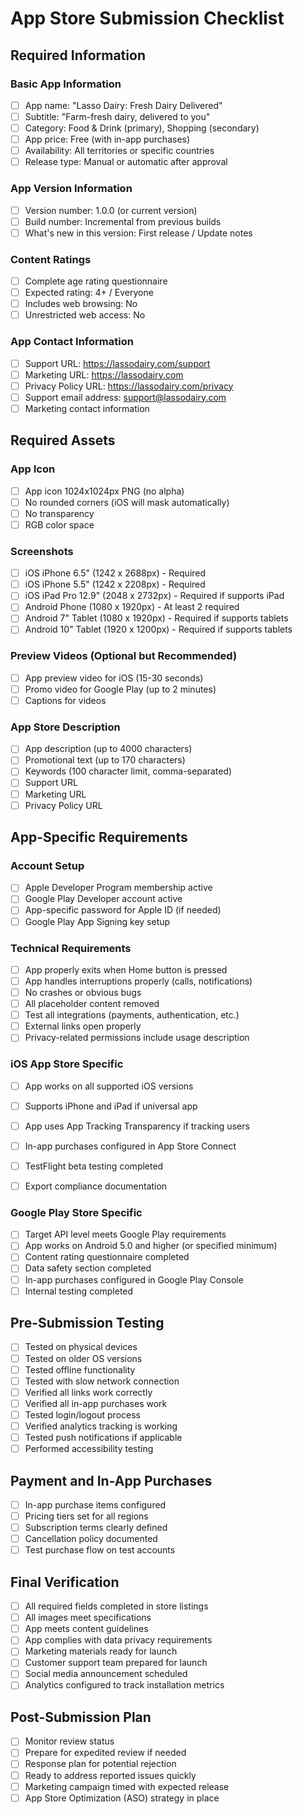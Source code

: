 # App Store Submission Checklist

## Required Information

### Basic App Information

- [ ] App name: "Lasso Dairy: Fresh Dairy Delivered"
- [ ] Subtitle: "Farm-fresh dairy, delivered to you"
- [ ] Category: Food & Drink (primary), Shopping (secondary)
- [ ] App price: Free (with in-app purchases)
- [ ] Availability: All territories or specific countries
- [ ] Release type: Manual or automatic after approval

### App Version Information

- [ ] Version number: 1.0.0 (or current version)
- [ ] Build number: Incremental from previous builds
- [ ] What's new in this version: First release / Update notes

### Content Ratings

- [ ] Complete age rating questionnaire
- [ ] Expected rating: 4+ / Everyone
- [ ] Includes web browsing: No
- [ ] Unrestricted web access: No

### App Contact Information

- [ ] Support URL: <https://lassodairy.com/support>
- [ ] Marketing URL: <https://lassodairy.com>
- [ ] Privacy Policy URL: <https://lassodairy.com/privacy>
- [ ] Support email address: <support@lassodairy.com>
- [ ] Marketing contact information

## Required Assets

### App Icon

- [ ] App icon 1024x1024px PNG (no alpha)
- [ ] No rounded corners (iOS will mask automatically)
- [ ] No transparency
- [ ] RGB color space

### Screenshots

- [ ] iOS iPhone 6.5" (1242 x 2688px) - Required
- [ ] iOS iPhone 5.5" (1242 x 2208px) - Required
- [ ] iOS iPad Pro 12.9" (2048 x 2732px) - Required if supports iPad
- [ ] Android Phone (1080 x 1920px) - At least 2 required
- [ ] Android 7" Tablet (1080 x 1920px) - Required if supports tablets
- [ ] Android 10" Tablet (1920 x 1200px) - Required if supports tablets

### Preview Videos (Optional but Recommended)

- [ ] App preview video for iOS (15-30 seconds)
- [ ] Promo video for Google Play (up to 2 minutes)
- [ ] Captions for videos

### App Store Description

- [ ] App description (up to 4000 characters)
- [ ] Promotional text (up to 170 characters)
- [ ] Keywords (100 character limit, comma-separated)
- [ ] Support URL
- [ ] Marketing URL
- [ ] Privacy Policy URL

## App-Specific Requirements

### Account Setup

- [ ] Apple Developer Program membership active
- [ ] Google Play Developer account active
- [ ] App-specific password for Apple ID (if needed)
- [ ] Google Play App Signing key setup

### Technical Requirements

- [ ] App properly exits when Home button is pressed
- [ ] App handles interruptions properly (calls, notifications)
- [ ] No crashes or obvious bugs
- [ ] All placeholder content removed
- [ ] Test all integrations (payments, authentication, etc.)
- [ ] External links open properly
- [ ] Privacy-related permissions include usage description

### iOS App Store Specific

- [ ] App works on all supported iOS versions
- [ ] Supports iPhone and iPad if universal app
- [ ] App uses App Tracking Transparency if tracking users
- [ ] In-app purchases configured in App Store Connect
- [ ] TestFlight beta testing completed
- [ ] Export compliance documentation


### Google Play Store Specific

- [ ] Target API level meets Google Play requirements
- [ ] App works on Android 5.0 and higher (or specified minimum)
- [ ] Content rating questionnaire completed
- [ ] Data safety section completed
- [ ] In-app purchases configured in Google Play Console
- [ ] Internal testing completed

## Pre-Submission Testing

- [ ] Tested on physical devices
- [ ] Tested on older OS versions
- [ ] Tested offline functionality
- [ ] Tested with slow network connection
- [ ] Verified all links work correctly
- [ ] Verified all in-app purchases work
- [ ] Tested login/logout process
- [ ] Verified analytics tracking is working
- [ ] Tested push notifications if applicable
- [ ] Performed accessibility testing

## Payment and In-App Purchases

- [ ] In-app purchase items configured
- [ ] Pricing tiers set for all regions
- [ ] Subscription terms clearly defined
- [ ] Cancellation policy documented
- [ ] Test purchase flow on test accounts

## Final Verification

- [ ] All required fields completed in store listings
- [ ] All images meet specifications
- [ ] App meets content guidelines
- [ ] App complies with data privacy requirements
- [ ] Marketing materials ready for launch
- [ ] Customer support team prepared for launch
- [ ] Social media announcement scheduled
- [ ] Analytics configured to track installation metrics

## Post-Submission Plan

- [ ] Monitor review status
- [ ] Prepare for expedited review if needed
- [ ] Response plan for potential rejection
- [ ] Ready to address reported issues quickly
- [ ] Marketing campaign timed with expected release
- [ ] App Store Optimization (ASO) strategy in place
